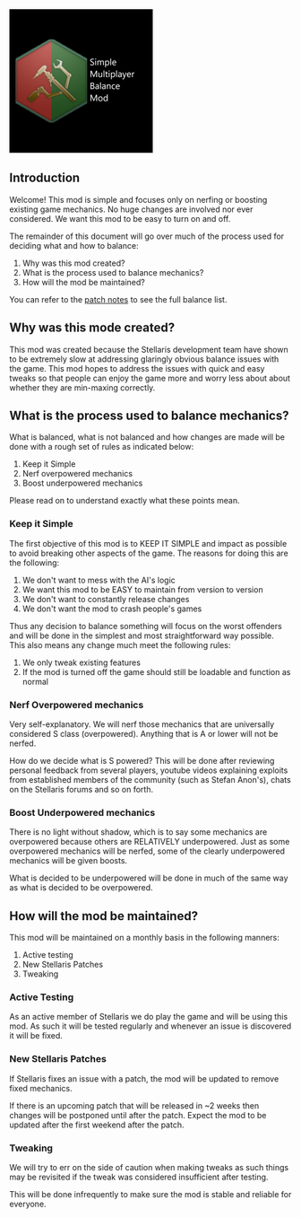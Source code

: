 <img src="thumbnail.png" width="256" />

## Introduction
Welcome! This mod is simple and focuses only on nerfing or boosting existing game mechanics. No huge changes are involved nor ever considered. We want this mod to be easy to turn on and off.

The remainder of this document will go over much of the process used for deciding what and how to balance:

1. Why was this mod created?
2. What is the process used to balance mechanics?
3. How will the mod be maintained?

You can refer to the [patch notes](patch_notes.md) to see the full balance list.


## Why was this mode created?
This mod was created because the Stellaris development team have shown to be extremely slow at addressing glaringly obvious balance issues with the game. This mod hopes to address the issues with quick and easy tweaks so that people can enjoy the game more and worry less about about whether they are min-maxing correctly.

## What is the process used to balance mechanics?

What is balanced, what is not balanced and how changes are made will be done with a rough set of rules as indicated below:

1. Keep it Simple
2. Nerf overpowered mechanics
3. Boost underpowered mechanics

Please read on to understand exactly what these points mean.

### Keep it Simple
The first objective of this mod is to KEEP IT SIMPLE and impact as possible to avoid breaking other aspects of the game. The reasons for doing this are the following:

1. We don't want to mess with the AI's logic
2. We want this mod to be EASY to maintain from version to version
3. We don't want to constantly release changes
4. We don't want the mod to crash people's games

Thus any decision to balance something will focus on the worst offenders and will be done in the simplest and most straightforward way possible. This also means any change much meet the following rules:

1. We only tweak existing features
2. If the mod is turned off the game should still be loadable and function as normal

### Nerf Overpowered mechanics
Very self-explanatory. We will nerf those mechanics that are universally considered S class (overpowered). Anything that is A or lower will not be nerfed. 

How do we decide what is S powered? This will be done after reviewing personal feedback from several players, youtube videos explaining exploits from established members of the community (such as Stefan Anon's), chats on the Stellaris forums and so on forth.

### Boost Underpowered mechanics
There is no light without shadow, which is to say some mechanics are overpowered because others are RELATIVELY underpowered. Just as some overpowered mechanics will be nerfed, some of the clearly underpowered mechanics will be given boosts.

What is decided to be underpowered will be done in much of the same way as what is decided to be overpowered.


## How will the mod be maintained?

This mod will be maintained on a monthly basis in the following manners:

1. Active testing
2. New Stellaris Patches
3. Tweaking

### Active Testing

As an active member of Stellaris we do play the game and will be using this mod. As such it will be tested regularly and whenever an issue is discovered it will be fixed.

### New Stellaris Patches

If Stellaris fixes an issue with a patch, the mod will be updated to remove fixed mechanics.

If there is an upcoming patch that will be released in ~2 weeks then changes will be postponed until after the patch. Expect the mod to be updated after the first weekend after the patch.

### Tweaking

We will try to err on the side of caution when making tweaks as such things may be revisited if the tweak was considered insufficient after testing.

This will be done infrequently to make sure the mod is stable and reliable for everyone.
